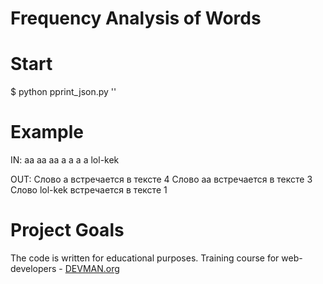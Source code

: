 # Frequency Analysis of Words

# Start
$ python pprint_json.py '<path to file>'

# Example

IN: 
aa aa aa a a a a 
lol-kek

OUT:
Слово  a встречается в тексте  4
Слово  aa встречается в тексте  3
Слово  lol-kek встречается в тексте  1

# Project Goals

The code is written for educational purposes. Training course for web-developers - [DEVMAN.org](https://devman.org)
